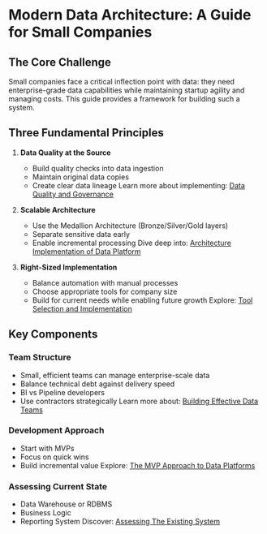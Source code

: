 # Modern Data Architecture: A Guide for Small Companies

## The Core Challenge
Small companies face a critical inflection point with data: they need enterprise-grade data capabilities while maintaining startup agility and managing costs. This guide provides a framework for building such a system.

## Three Fundamental Principles
1. **Data Quality at the Source**
   - Build quality checks into data ingestion
   - Maintain original data copies
   - Create clear data lineage
   Learn more about implementing: [Data Quality and Governance](./DataQualityAndGovernance.md)

2. **Scalable Architecture**
   - Use the Medallion Architecture (Bronze/Silver/Gold layers)
   - Separate sensitive data early
   - Enable incremental processing
   Dive deep into: [Architecture Implementation of Data Platform](./TBD.md)

3. **Right-Sized Implementation**
   - Balance automation with manual processes
   - Choose appropriate tools for company size
   - Build for current needs while enabling future growth
   Explore: [Tool Selection and Implementation](./TBD.md)

## Key Components

### Team Structure
- Small, efficient teams can manage enterprise-scale data
- Balance technical debt against delivery speed
- BI vs Pipeline developers
- Use contractors strategically
Learn more about: [Building Effective Data Teams](./TBD.md)

### Development Approach
- Start with MVPs
- Focus on quick wins
- Build incremental value
Explore: [The MVP Approach to Data Platforms](./TBD.md)

### Assessing Current State
- Data Warehouse or RDBMS
- Business Logic
- Reporting System
Discover: [Assessing The Existing System](./TBD.md)

